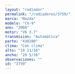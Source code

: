 ```yaml
---
layout: "radiador"
permalink: "/radiadores/3759/"
marca: "Mazda"
modelo: "CX-9"
ano: "2008"
motor: "V6 3.7"
transmision: "Automática"
parte: "438280"
clima: "Con clima"
alto: "19 11/16"
ancho: "29 5/16"
observaciones: ""
id: "3759"
---
```


